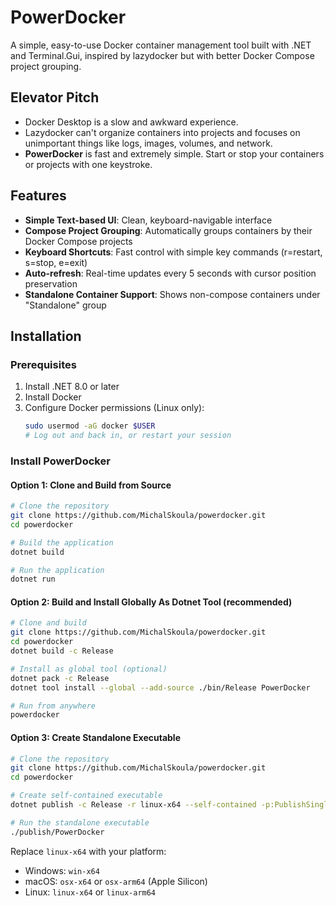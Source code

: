 # PowerDocker

A simple, easy-to-use Docker container management tool built with .NET and Terminal.Gui, inspired by lazydocker but with better Docker Compose project grouping.

## Elevator Pitch

* Docker Desktop is a slow and awkward experience. 
* Lazydocker can't organize containers into projects and focuses on unimportant things like logs, images, volumes, and network.
* **PowerDocker** is fast and extremely simple. Start or stop your containers or projects with one keystroke.

## Features

- **Simple Text-based UI**: Clean, keyboard-navigable interface 
- **Compose Project Grouping**: Automatically groups containers by their Docker Compose projects
- **Keyboard Shortcuts**: Fast control with simple key commands (r=restart, s=stop, e=exit)
- **Auto-refresh**: Real-time updates every 5 seconds with cursor position preservation
- **Standalone Container Support**: Shows non-compose containers under "Standalone" group

## Installation

### Prerequisites

1. Install .NET 8.0 or later
2. Install Docker
3. Configure Docker permissions (Linux only):
   ```bash
   sudo usermod -aG docker $USER
   # Log out and back in, or restart your session
   ```

### Install PowerDocker

#### Option 1: Clone and Build from Source

```bash
# Clone the repository
git clone https://github.com/MichalSkoula/powerdocker.git
cd powerdocker

# Build the application
dotnet build

# Run the application
dotnet run
```

#### Option 2: Build and Install Globally As Dotnet Tool (recommended)

```bash
# Clone and build
git clone https://github.com/MichalSkoula/powerdocker.git
cd powerdocker
dotnet build -c Release

# Install as global tool (optional)
dotnet pack -c Release
dotnet tool install --global --add-source ./bin/Release PowerDocker

# Run from anywhere
powerdocker
```

#### Option 3: Create Standalone Executable

```bash
# Clone the repository
git clone https://github.com/MichalSkoula/powerdocker.git
cd powerdocker

# Create self-contained executable
dotnet publish -c Release -r linux-x64 --self-contained -p:PublishSingleFile=true -o ./publish

# Run the standalone executable
./publish/PowerDocker
```

Replace `linux-x64` with your platform:
- Windows: `win-x64`
- macOS: `osx-x64` or `osx-arm64` (Apple Silicon)
- Linux: `linux-x64` or `linux-arm64`
